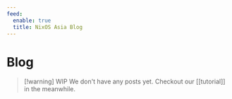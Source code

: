 ```yaml
---
feed:
  enable: true
  title: NixOS Asia Blog
---
```


# Blog

>[!warning] WIP
> We don't have any posts yet. Checkout our [[tutorial]] in the meanwhile.